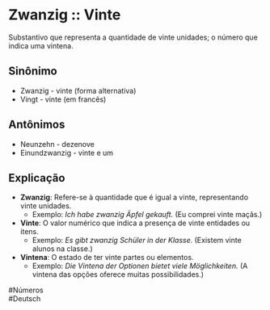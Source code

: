 # Zwanzig :: Vinte
<!--SR:!2024-11-03,1,230-->
Substantivo que representa a quantidade de vinte unidades; o número que indica uma vintena.

## Sinônimo
- Zwanzig - vinte (forma alternativa)  
- Vingt - vinte (em francês)  

## Antônimos
- Neunzehn - dezenove  
- Einundzwanzig - vinte e um  

## Explicação
- **Zwanzig**: Refere-se à quantidade que é igual a vinte, representando vinte unidades.
  - Exemplo: *Ich habe zwanzig Äpfel gekauft.* (Eu comprei vinte maçãs.)
- **Vinte**: O valor numérico que indica a presença de vinte entidades ou itens.
  - Exemplo: *Es gibt zwanzig Schüler in der Klasse.* (Existem vinte alunos na classe.)
- **Vintena**: O estado de ter vinte partes ou elementos.
  - Exemplo: *Die Vintena der Optionen bietet viele Möglichkeiten.* (A vintena das opções oferece muitas possibilidades.)

#Números  
#Deutsch